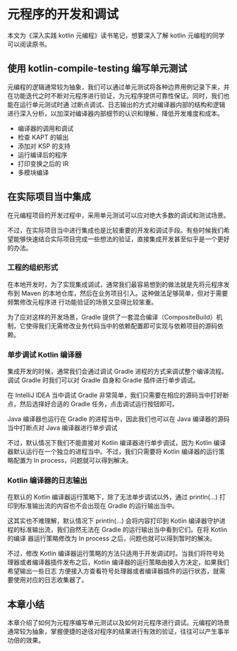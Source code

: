 # 元程序的开发和调试
本文为《深入实践 kotlin 元编程》读书笔记，想要深入了解 kotlin 元编程的同学可以阅读原书。

## 使用 kotlin-compile-testing 编写单元测试
元编程的逻辑通常较为抽象，我们可以通过单元测试将各种边界用例记录下来，并在功能迭代之时不断对元程序进行验证，为元程序提供可靠性保证。同时，我们也能在运行单元测试时通
过断点调试、日志输出的方式对编译器内部的结构和逻辑进行深入分析，以加深对编译器内部细节的认识和理解，降低开发难度和成本。

- 编译器的调用和调试
- 检查 KAPT 的输出
- 添加对 KSP 的支持
- 运行编译后的程序
- 打印变换之后的 IR
- 多模块编译

## 在实际项目当中集成
在元编程项目的开发过程中，采用单元测试可以应对绝大多数的调试和测试场景。

不过，在实际项目当中进行集成也是比较重要的开发和调试手段。有些时候我们希望能够快速结合实际项目完成一些想法的验证，直接集成开发甚至似乎是一个更好的办法。

### 工程的组织形式
在本地开发时，为了实现集成调试，通常我们最容易想到的做法就是先将元程序发布到 Maven 的本地仓库，然后在业务项目引入。这种做法足够简单，但对于需要频繁修改元程序进
行功能验证的场景又显得比较笨重。

为了应对这样的开发场景，Gradle 提供了一套混合编译（CompositeBuild）机制，它使得我们无需修改业务代码当中的依赖配置即可实现与依赖项目的源码依赖。

### 单步调试 Kotlin 编译器
集成开发的时候，通常我们会通过调试 Gradle 进程的方式来调试整个编译流程。调试 Gradle 时我们可以对 Gradle 自身和 Gradle 插件进行单步调试。

在 IntelliJ IDEA 当中调试 Gradle 非常简单，我们只需要在相应的源码当中打好断点，然后选择好合适的 Gradle 任务，点击调试运行按钮即可。

Java 编译器也运行在 Gradle 的进程当中，因此我们也可以在 Java 编译器的源码当中打断点对 Java 编译器进行单步调试

不过，默认情况下我们不能直接对 Kotlin 编译器进行单步调试，因为 Kotlin 编译器默认运行在一个独立的进程当中。不过，我们只需要将 Kotlin 编译器的运行策略配置为 In process，问题就可以得到解决。

### Kotlin 编译器的日志输出
在默认的 Kotlin 编译器运行策略下，除了无法单步调试以外，通过 println(...) 打印到标准输出流的内容也不会出现在 Gradle 的运行输出当中。

这其实也不难理解，默认情况下 println(...) 会将内容打印到 Kotlin 编译器守护进程的标准输出流，我们自然无法在 Gradle 的运行输出当中看到它们。在将 Kotlin 的编译
器运行策略修改为 In process 之后，问题也就可以得到暂时的解决。

不过，修改 Kotlin 编译器运行策略的方法只适用于开发调试时。当我们将符号处理器或者编译器插件发布之后，Kotlin 编译器的运行策略由接入方决定，如果我们希望输出一些日志
方便接入方查看符号处理器或者编译器插件的运行状态，就需要使用对应的日志收集器了。

## 本章小结
本章介绍了如何为元程序编写单元测试以及如何对元程序进行调试。元编程的场景通常较为抽象，掌握便捷的途径对程序的结果进行有效的验证，往往可以产生事半功倍的效果。